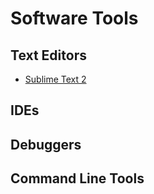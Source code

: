 # Software Tools

## Text Editors
- [Sublime Text 2](https://www.sublimetext.com/)

## IDEs

## Debuggers

## Command Line Tools
